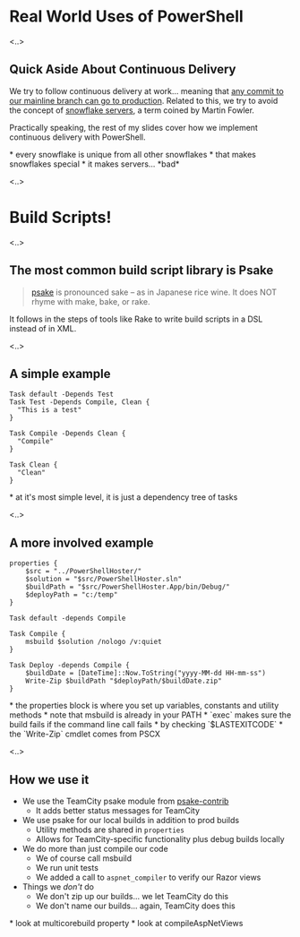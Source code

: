 # Real World Uses of PowerShell

<..>

## Quick Aside About Continuous Delivery

We try to follow continuous delivery at work... meaning that [any commit to our
mainline branch can go to
production](http://continuousdelivery.com/2010/08/continuous-delivery-vs-continuous-deployment/).
Related to this, we try to avoid the concept of [snowflake
servers](http://martinfowler.com/bliki/SnowflakeServer.html), a term coined by
Martin Fowler.

Practically speaking, the rest of my slides cover how we implement continuous
delivery with PowerShell.

<aside class="notes" data-markdown>
* every snowflake is unique from all other snowflakes
    * that makes snowflakes special
    * it makes servers... *bad*
</aside>

<..>

# Build Scripts!

<..>

## The most common build script library is Psake

<blockquote><a href="https://github.com/psake/psake">psake</a> is pronounced
sake – as in Japanese rice wine. It does NOT rhyme with make, bake, or
rake.</blockquote>

It follows in the steps of tools like Rake to write build scripts in a DSL instead of in XML.

<..>

## A simple example

    Task default -Depends Test
    Task Test -Depends Compile, Clean {
      "This is a test"
    }

    Task Compile -Depends Clean {
      "Compile"
    }

    Task Clean {
      "Clean"
    }
   
<aside class="notes" data-markdown>
* at it's most simple level, it is just a dependency tree of tasks
</aside>
    
<..>
    
## A more involved example

<pre><code>properties {
    $src = "../PowerShellHoster/"
    $solution = "$src/PowerShellHoster.sln"
    $buildPath = "$src/PowerShellHoster.App/bin/Debug/"
    $deployPath = "c:/temp"
}

Task default -depends Compile

Task Compile {
    msbuild $solution /nologo /v:quiet
}

Task Deploy -depends Compile {
    $buildDate = [DateTime]::Now.ToString("yyyy-MM-dd HH-mm-ss")
    Write-Zip $buildPath "$deployPath/$buildDate.zip"
}</code></pre>

<aside class="notes" data-markdown>
* the properties block is where you set up variables, constants and utility methods
* note that msbuild is already in your PATH
* `exec` makes sure the build fails if the command line call fails
  * by checking `$LASTEXITCODE`
* the `Write-Zip` cmdlet comes from PSCX
</aside>

<..>

## How we use it

* We use the TeamCity psake module from [psake-contrib](https://github.com/psake/psake-contrib)
  * It adds better status messages for TeamCity
* We use psake for our local builds in addition to prod builds
  * Utility methods are shared in `properties`
  * Allows for TeamCity-specific functionality plus debug builds locally
* We do more than just compile our code
  * We of course call msbuild
  * We run unit tests
  * We added a call to `aspnet_compiler` to verify our Razor views 
* Things we *don't* do
  * We don't zip up our builds... we let TeamCity do this
  * We don't name our builds... again, TeamCity does this

<aside class="notes" data-markdown>
* look at multicorebuild property
* look at compileAspNetViews
</aside>
